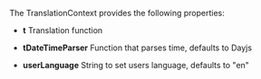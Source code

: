 The TranslationContext provides the following properties:

- **t** Translation function 

- **tDateTimeParser** Function that parses time, defaults to Dayjs

- **userLanguage** String to set users language, defaults to "en"